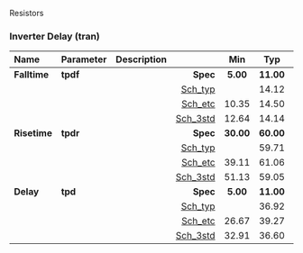 Resistors

### Inverter Delay (tran)




|**Name**|**Parameter**|**Description**| |**Min**|**Typ**|**Max**| Unit|
|:---|:---|:---|---:|:---:|:---:|:---:| ---:|
|**Falltime**|**tpdf** || **Spec**  | **5.00** | **11.00** | **25.00** | **ps** |
| | | |<a href='results/tran_Sch_typical.html'>Sch_typ</a>| | 14.12 |  | |
| | | |<a href='results/tran_Sch_etc.html'>Sch_etc</a>|10.35 | 14.50 | 21.45 | |
| | | |<a href='results/tran_Sch_mc.html'>Sch_3std</a>|12.64 | 14.14 | 15.64 | |
|**Risetime**|**tpdr** || **Spec**  | **30.00** | **60.00** | **110.00** | **ps** |
| | | |<a href='results/tran_Sch_typical.html'>Sch_typ</a>| | 59.71 |  | |
| | | |<a href='results/tran_Sch_etc.html'>Sch_etc</a>|39.11 | 61.06 | 107.76 | |
| | | |<a href='results/tran_Sch_mc.html'>Sch_3std</a>|51.13 | 59.05 | 66.98 | |
|**Delay**|**tpd** || **Spec**  | **5.00** | **11.00** | **60.00** | **ps** |
| | | |<a href='results/tran_Sch_typical.html'>Sch_typ</a>| | 36.92 |  | |
| | | |<a href='results/tran_Sch_etc.html'>Sch_etc</a>|26.67 | 39.27 | 59.06 | |
| | | |<a href='results/tran_Sch_mc.html'>Sch_3std</a>|32.91 | 36.60 | 40.29 | |

